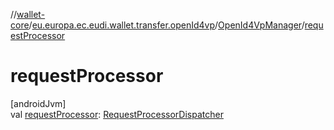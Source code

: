 //[wallet-core](../../../index.md)/[eu.europa.ec.eudi.wallet.transfer.openId4vp](../index.md)/[OpenId4VpManager](index.md)/[requestProcessor](request-processor.md)

# requestProcessor

[androidJvm]\
val [requestProcessor](request-processor.md): [RequestProcessorDispatcher](../-request-processor-dispatcher/index.md)
